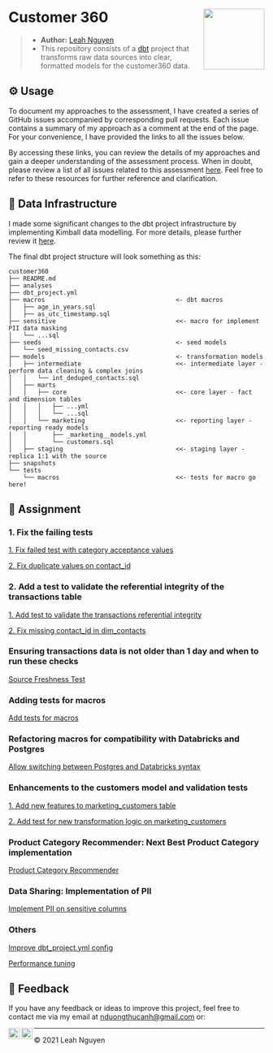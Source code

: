 # Customer 360 <img src="https://seeklogo.com/images/D/dbt-logo-500AB0BAA7-seeklogo.com.png" align="right" width="120" />

> * **Author:** [Leah Nguyen](https://www.linkedin.com/in/ndleah/)
> * This repository consists of a [dbt](https://www.getdbt.com/) project that transforms raw data sources into clear, formatted models for the customer360 data.

## ⚙️ Usage

To document my approaches to the assessment, I have created a series of GitHub issues accompanied by corresponding pull requests. Each issue contains a summary of my approach as a comment at the end of the page. For your convenience, I have provided the links to all the issues below.

By accessing these links, you can review the details of my approaches and gain a deeper understanding of the assessment process. When in doubt, please review a list of all issues related to this assessment [here](https://github.com/ndleah/dbt-hipages/issues?q=is%3Aissue+is%3Aclosed). Feel free to refer to these resources for further reference and clarification.

## 🚧 Data Infrastructure

I made some significant changes to the dbt project infrastructure by implementing Kimball data modelling. For more details, please further review it [here](https://github.com/ndleah/dbt-hipages/issues/10).

The final dbt project structure will look something as this:
```
customer360
├── README.md
├── analyses
├── dbt_project.yml
├── macros                                    <- dbt macros
│   ├── age_in_years.sql
│   ├── as_utc_timestamp.sql
├── sensitive                                 <<- macro for implement PII data masking
│   └── ...sql
├── seeds                                     <- seed models
│   └── seed_missing_contacts.csv
├── models                                    <- transformation models
│   ├── intermediate                          <<- intermediate layer - perform data cleaning & complex joins
│   │   └── int_deduped_contacts.sql
│   ├── marts
│   │   ├── core                              <<- core layer - fact and dimension tables
│   │   │   ├── ...yml
│   │   │   └── ...sql
│   │   └── marketing                         <<- reporting layer - reporting ready models
│   │       ├── _marketing__models.yml
│   │       └── customers.sql
│   ├── staging                               <<- staging layer - replica 1:1 with the source
├── snapshots
└── tests
    └── macros                                <<- tests for macro go here!
```

## 📌 Assignment

### 1. Fix the failing tests

[1. Fix failed test with category acceptance values](https://github.com/ndleah/dbt-hipages/issues/2)

[2. Fix duplicate values on contact_id](https://github.com/ndleah/dbt-hipages/issues/3)

### 2. Add a test to validate the referential integrity of the transactions table

[1. Add test to validate the transactions referential integrity](https://github.com/ndleah/dbt-hipages/issues/4)

[2. Fix missing contact_id in dim_contacts](https://github.com/ndleah/dbt-hipages/issues/25)

### Ensuring transactions data is not older than 1 day and when to run these checks

[Source Freshness Test](https://github.com/ndleah/dbt-hipages/issues/5)

### Adding tests for macros

[Add tests for macros](https://github.com/ndleah/dbt-hipages/issues/6)

### Refactoring macros for compatibility with Databricks and Postgres

[Allow switching between Postgres and Databricks syntax ](https://github.com/ndleah/dbt-hipages/issues/15)

### Enhancements to the customers model and validation tests

[1. Add new features to marketing_customers table](https://github.com/ndleah/dbt-hipages/issues/8)

[2. Add test for new transformation logic on marketing_customers](https://github.com/ndleah/dbt-hipages/issues/12)

### Product Category Recommender: Next Best Product Category implementation
[Product Category Recommender](https://github.com/ndleah/dbt-hipages/issues/9)

### Data Sharing: Implementation of PII 

[Implement PII on sensitive columns](https://github.com/ndleah/dbt-hipages/issues/7)

### Others
[Improve dbt_project.yml config](https://github.com/ndleah/dbt-hipages/issues/21)

[Performance tuning](https://github.com/ndleah/dbt-hipages/pull/27)


## 📝 Feedback

If you have any feedback or ideas to improve this project, feel free to contact me via my email at nduongthucanh@gmail.com or:

<a href="https://www.linkedin.com/in/ndleah/">
  <img align="left" alt="Leah's LinkdedIn" width="22px" src="https://cdn.jsdelivr.net/npm/simple-icons@v3/icons/linkedin.svg" />

</a>
<a href="https://github.com/ndleah">
  <img align="left" alt="Leah's Github" width="22px" src="https://cdn.jsdelivr.net/npm/simple-icons@v3/icons/github.svg" />
</a>

___________________________________

<p>&copy; 2021 Leah Nguyen</p>

